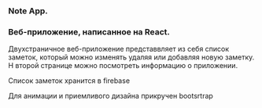 ### Note App.

### Веб-приложение, написанное на React.

Двухстраничное веб-приложение представвляет из себя список заметок, который можно изменять удаляя или добавляя новую заметку. Н второй странице можно посмотреть информацию о приложении.

Список заметок хранится в firebase

Для анимации и приемливого дизайна прикручен bootsrtrap
 



